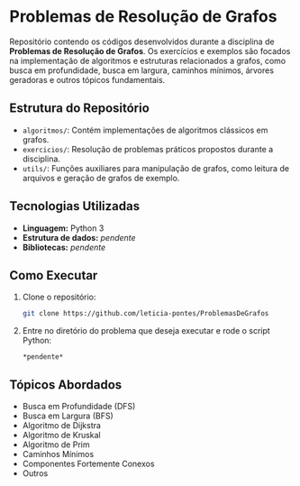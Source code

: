 # Problemas de Resolução de Grafos

Repositório contendo os códigos desenvolvidos durante a disciplina de **Problemas de Resolução de Grafos**. Os exercícios e exemplos são focados na implementação de algoritmos e estruturas relacionados a grafos, como busca em profundidade, busca em largura, caminhos mínimos, árvores geradoras e outros tópicos fundamentais.

## Estrutura do Repositório

- `algoritmos/`: Contém implementações de algoritmos clássicos em grafos.
- `exercicios/`: Resolução de problemas práticos propostos durante a disciplina.
- `utils/`: Funções auxiliares para manipulação de grafos, como leitura de arquivos e geração de grafos de exemplo.

## Tecnologias Utilizadas

- **Linguagem:** Python 3
- **Estrutura de dados:** *pendente*
- **Bibliotecas:** *pendente*

## Como Executar

1. Clone o repositório:

    ```bash
    git clone https://github.com/leticia-pontes/ProblemasDeGrafos
    ```

2. Entre no diretório do problema que deseja executar e rode o script Python:

    ```plaintext
    *pendente*
    ```

## Tópicos Abordados

- Busca em Profundidade (DFS)
- Busca em Largura (BFS)
- Algoritmo de Dijkstra
- Algoritmo de Kruskal
- Algoritmo de Prim
- Caminhos Mínimos
- Componentes Fortemente Conexos
- Outros
